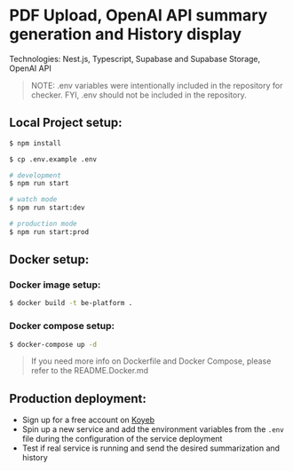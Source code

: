 # PDF Upload, OpenAI API summary generation and History display

Technologies: Nest.js, Typescript, Supabase and Supabase Storage, OpenAI API

> NOTE: .env variables were intentionally included in the repository for checker. FYI, .env should not be included in the repository.

## Local Project setup:

```bash
$ npm install
```

```bash
$ cp .env.example .env
```

```bash
# development
$ npm run start

# watch mode
$ npm run start:dev

# production mode
$ npm run start:prod
```

## Docker setup:

### Docker image setup:

```bash
$ docker build -t be-platform .
```

### Docker compose setup:

```bash
$ docker-compose up -d
```

> If you need more info on Dockerfile and Docker Compose, please refer to the README.Docker.md

## Production deployment:

- Sign up for a free account on [Koyeb](https://www.koyeb.com/)
- Spin up a new service and add the environment variables from the `.env` file during the configuration of the service deployment
- Test if real service is running and send the desired summarization and history

